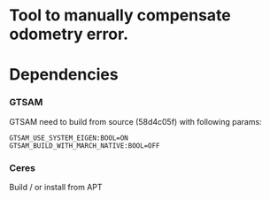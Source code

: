 # Tool to manually compensate odometry error.

# Dependencies
### GTSAM

GTSAM need to build from source (58d4c05f) with following params:
```
GTSAM_USE_SYSTEM_EIGEN:BOOL=ON
GTSAM_BUILD_WITH_MARCH_NATIVE:BOOL=OFF
```
### Ceres
Build / or install from APT
